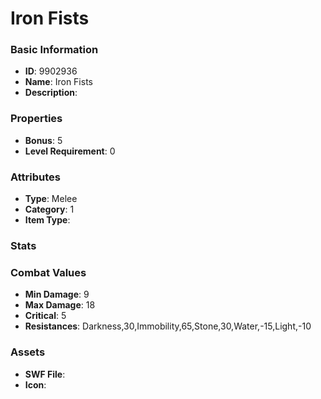 # Iron Fists



### Basic Information

- **ID**: 9902936
- **Name**: Iron Fists
- **Description**: 

### Properties

- **Bonus**: 5
- **Level Requirement**: 0

### Attributes

- **Type**: Melee
- **Category**: 1
- **Item Type**: 

### Stats


### Combat Values

- **Min Damage**: 9
- **Max Damage**: 18
- **Critical**: 5
- **Resistances**: Darkness,30,Immobility,65,Stone,30,Water,-15,Light,-10

### Assets

- **SWF File**: 
- **Icon**: 

